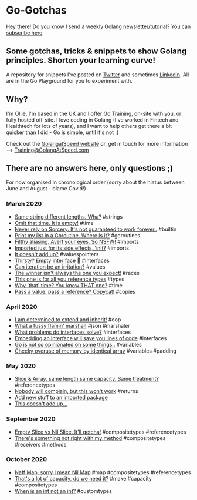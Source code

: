 # Go-Gotchas

Hey there! Do you know I send a weekly Golang newsletter/tutorial? You can [subscribe here](https://goatspeed.substack.com/)

## Some gotchas, tricks & snippets to show Golang principles. Shorten your learning curve!

A repository for snippets I've posted on [Twitter](https://twitter.com/GolangAtSpeed) and sometimes [Linkedin](https://www.linkedin.com/company/GolangAtSpeed/). All are in the Go Playground for you to experiment with.

## Why?

I'm Ollie, I'm based in the UK and I offer Go Training, on-site with you, or 
fully hosted off-site. I love coding in Golang (I've worked in Fintech and Healthtech for lots of years), and I want to help others get there a bit quicker than I did - Go is simple, until it's not :)

Check out the [GolangatSpeed website](https://golangatspeed.com) or, get in touch for more information --> Training@GolangAtSpeed.com

## There are no answers here, only questions ;)

For now organised in chronological order (sorry about the hiatus between June and August - blame Covid!)

### March 2020

- [Same string different lengths. Wha?](https://play.golang.org/p/ujUnmx-LsWu) \#strings
- [Omit that time. It is empty!](https://play.golang.org/p/X9g27jPpFej) \#time
- [Never rely on Sorcery. It's not guaranteed to work forever..](https://play.golang.org/p/81LRVLTXk5L) \#builtin
- [Print my list in a Goroutine. Where is it?](https://play.golang.org/p/9TXTz-rgGBX) \#goroutines
- [Filthy aliasing. Avert your eyes. So NSFW!](https://play.golang.org/p/ZF-_djzT2P3) \#imports
- [Imported just for its side effects, 'init?](https://play.golang.org/p/01Jl4WAoI40) \#imports
- [It doesn't add up?](https://play.golang.org/p/S30PkUi_O7T) \#valuespointers
- [Thirsty? Empty inter'face :baby_bottle:](https://play.golang.org/p/z7V1Qv-mf2b) \#interfaces
- [Can iteration be an irritation?](https://play.golang.org/p/wgPgpzgHZAW) \#values
- [The winner isn't always the one you expect!](https://play.golang.org/p/XWTKv7Y04wt) \#races
- [This one is for all you reference types](https://play.golang.org/p/AzsVMTGca3t) \#types
- [Why 'that' time? You know THAT one?](https://play.golang.org/p/uTZHA5_-otO) \#time
- [Pass a value, pass a reference? Copycat!](https://play.golang.org/p/UjXFKuoikv3) \#copies

### April 2020

- [I am determined to extend and inherit!](https://play.golang.org/p/Eg06RbUM-Ym) \#oop
- [What a fussy flamin' marshal!](https://play.golang.org/p/DVqLfawKQsD) \#json \#marshaler
- [What problems do interfaces solve?](https://play.golang.org/p/BVdaxNA4tIg) \#interfaces
- [Embedding an interface will save you lines of code](https://play.golang.org/p/vVDAmeUF1gX) \#interfaces
- [Go is not so opinionated on some things..](https://play.golang.org/p/K2zJ_0XuCgD) \#variables
- [Cheeky overuse of memory by identical array](https://play.golang.org/p/ZyL1tftwhxW) \#variables \#padding

### May 2020

- [Slice & Array, same length same capacity. Same treatment?](https://play.golang.org/p/U838ZjZZYE7) \#referencetypes
- [Nobody will complain, but this won't work](https://play.golang.org/p/FXiCLKf-i_G) \#returns
- [Add new stuff to an imported package](https://play.golang.org/p/-CDNDNV41fP)
- [This doesn't add up...](https://play.golang.org/p/_uoAHQeoh9h)

### September 2020
- [Empty Slice vs Nil Slice. It'll getcha!](https://play.golang.org/p/77iksaEukUX) \#compositetypes \#referencetypes
- [There's something not right with my method](https://play.golang.org/p/33Qr6eZUEV8) \#compositetypes \#receivers \#methods

### October 2020
- [Naff Map, sorry I mean Nil Map](https://play.golang.org/p/LmrbYWnNrpa) \#map \#compositetypes \#referencetypes
- [That's a lot of capacity, do we need it?](https://play.golang.org/p/HKO1Zq9_8Ep) \#make \#capacity \#compositetypes
- [When is an int not an int?](https://play.golang.org/p/QSGDPNe5Zj9) \#customtypes
